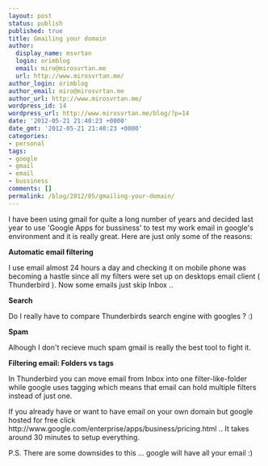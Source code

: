 ```yaml
---
layout: post
status: publish
published: true
title: Gmailing your domain
author:
  display_name: msvrtan
  login: orimblog
  email: miro@mirosvrtan.me
  url: http://www.mirosvrtan.me/
author_login: orimblog
author_email: miro@mirosvrtan.me
author_url: http://www.mirosvrtan.me/
wordpress_id: 14
wordpress_url: http://www.mirosvrtan.me/blog/?p=14
date: '2012-05-21 21:40:23 +0000'
date_gmt: '2012-05-21 21:40:23 +0000'
categories:
- personal
tags:
- google
- gmail
- email
- bussiness
comments: []
permalink: /blog/2012/05/gmailing-your-domain/
---
```

<p>I have been using gmail for quite a long number of years and decided last year to use 'Google Apps for bussiness' to test my work email in google's environment and it is really great. Here are just only some of the reasons:</p>
<p><strong>Automatic email filtering</strong></p>
<p>I use email almost 24 hours a day and checking it on mobile phone was becoming a hastle since all my filters were set up on desktops email client ( Thunderbird ). Now some emails just skip Inbox ..</p>
<p><strong>Search</strong></p>
<p>Do I really have to compare Thunderbirds search engine with googles ? :)</p>
<p><strong>Spam</strong></p>
<p>Alhough I don't recieve much spam gmail is really the best tool to fight it.</p>
<p><strong>Filtering email: Folders vs tags</strong></p>
<p>In Thunderbird you can move email from Inbox into one filter-like-folder while google uses tagging which means that email can hold multiple filters instead of just one.</p>
<p>If you already have or want to have email on your own domain but google hosted for free click http://www.google.com/enterprise/apps/business/pricing.html .. It takes around 30 minutes to setup everything.</p>
<p>P.S. There are some downsides to this ... google will have all your email :)</p>
<p>&nbsp;</p>
